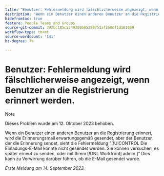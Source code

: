 ```yaml
---
title: "Benutzer: Fehlermeldung wird fälschlicherweise angezeigt, wenn Benutzer an die Registrierung erinnert wird"
description: "Wenn ein Benutzer einen anderen Benutzer an die Registrierung erinnert, wird die Erinnerungsmail wie erwartet gesendet, aber der Benutzer, der die Erinnerung sendet, sieht die Fehlermeldung Wir konnten die Einladungs-E-Mail nicht senden. Sie können versuchen, es zu einem späteren Zeitpunkt erneut zu senden, oder sich an Ihren Workfront-Administrator wenden. Dies kann zu Verwirrungen darüber führen, ob die E-Mail gesendet wurde."
hidefromtoc: true
feature: People Teams and Groups
source-git-commit: 392bc185c5549300b05299751af260df1d161009
workflow-type: tm+mt
source-wordcount: '141'
ht-degree: 7%

---
```



# Benutzer: Fehlermeldung wird fälschlicherweise angezeigt, wenn Benutzer an die Registrierung erinnert werden.

>[!NOTE]
>
>Dieses Problem wurde am 12. Oktober 2023 behoben.

Wenn ein Benutzer einen anderen Benutzer an die Registrierung erinnert, wird die Erinnerungsmail erwartungsgemäß gesendet, aber der Benutzer, der die Erinnerung sendet, sieht die Fehlermeldung &quot;[!UICONTROL Die Einladungs-E-Mail konnte nicht gesendet werden. Sie können versuchen, es später erneut zu senden, oder mit Ihrem [!DNL Workfront] admin.]&quot; Dies kann zu Verwirrung darüber führen, ob die E-Mail gesendet wurde.

_Erste Meldung am 14. September 2023._
